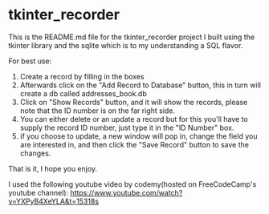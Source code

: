 # tkinter_recorder

This is the README.md file for the tkinter_recorder project I built using the tkinter library and the sqlite which is to my understanding a SQL flavor.

For best use: 
1. Create a record by filling in the boxes
2. Afterwards click on the "Add Record to Database" button, this in turn will create a db called addresses_book.db
3. Click on "Show Records" button, and it will show the records, please note that the ID number is on the far right side.
4. You can either delete or an update a record but for this you'll have to supply the record ID number, just type it in the "ID Number" box.
5. if you choose to update, a new window will pop in, change the field you are interested in, and then click the "Save Record" button to save the changes.

That is it, I hope you enjoy.

I used the following youtube video by codemy(hosted on FreeCodeCamp's youtube channel): https://www.youtube.com/watch?v=YXPyB4XeYLA&t=15318s


